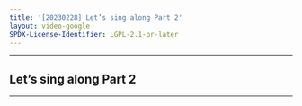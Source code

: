 ```yaml
---
title: '[20230228] Let’s sing along Part 2'
layout: video-google
SPDX-License-Identifier: LGPL-2.1-or-later
---
```


---

## Let’s sing along Part 2

<div class="container">
  <video-js id="my-video" class="vjs-fluid vjs-layout-medium" controls preload="auto" poster="https://xx58j-my.sharepoint.com/:i:/g/personal/akunanime_xx58j_onmicrosoft_com/Ec57QDX8rUhFnfAc0uy0LFoBiUpywwTukQcZeuwEl9jqCQ?download=1">
    <source src="https://drive.ayampenyet.eu.org/api/raw/?path=/%F0%9F%94%AE%20Unarchive%20Karaoke%20Moona/%5B20230228%5D%20%E3%80%90MoonUtau%E3%80%91Let's%20sing%20along%E3%80%90Unarchive%E3%80%91%20%5BMoona%20Hoshinova%20hololive-ID%5D%202%20(1yssXxFWT2Y).mp4" type="video/mp4"/>
  </video-js>
</div>

---
